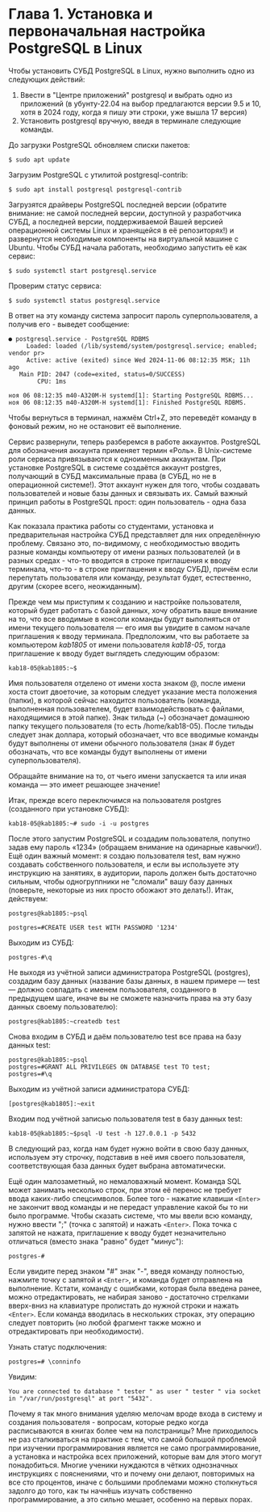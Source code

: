 # Глава 1. Установка и первоначальная настройка PostgreSQL в Linux



Чтобы установить СУБД PostgreSQL в Linux, нужно выполнить одно из следующих действий:

1. Ввести в "Центре приложений" postgresql и выбрать одно из приложений (в убунту-22.04 на выбор предлагаются версии 9.5 и 10, хотя в 2024 году, когда я пишу эти строки, уже вышла 17 версия)
2. Установить postgresql вручную, введя в терминале следующие команды.

До загрузки PostgreSQL обновляем списки пакетов:

```
$ sudo apt update
```

Загрузим PostgreSQL с утилитой postgresql-contrib:

```
$ sudo apt install postgresql postgresql-contrib
```

Загрузятся драйверы PostgreSQL последней версии (обратите внимание: не самой последней версии, доступной у разработчика СУБД, а последней версии, поддерживаемой Вашей версией операционной системы Linux и хранящейся в её репозиторях!) и развернутся необходимые компоненты на виртуальной машине с Ubuntu. Чтобы СУБД начала работать, необходимо запустить её как сервис:

```
$ sudo systemctl start postgresql.service
```

Проверим статус сервиса:

```
$ sudo systemctl status postgresql.service
```

В ответ на эту команду система запросит пароль суперпользователя, а получив его - выведет сообщение:

```
● postgresql.service - PostgreSQL RDBMS
     Loaded: loaded (/lib/systemd/system/postgresql.service; enabled; vendor pr>
     Active: active (exited) since Wed 2024-11-06 08:12:35 MSK; 11h ago
   Main PID: 2047 (code=exited, status=0/SUCCESS)
        CPU: 1ms

ноя 06 08:12:35 m40-A320M-H systemd[1]: Starting PostgreSQL RDBMS...
ноя 06 08:12:35 m40-A320M-H systemd[1]: Finished PostgreSQL RDBMS.

```

Чтобы вернуться в терминал, нажмём Ctrl+Z, это переведёт команду в фоновый режим, но не остановит её выполнение.

Сервис развернули, теперь разберемся в работе аккаунтов. PostgreSQL для обозначения аккаунта применяет термин «Роль». В Unix-системе роли сервиса привязываются к одноименным аккаунтам. При установке PostgreSQL в системе создаётся аккаунт postgres, получающий в СУБД максимальные права (в СУБД, но не в операционной системе!). Этот аккаунт нужен для того, чтобы создавать пользователей и новые базы данных и связывать их. Самый важный принцип работы в PostgreSQL прост: один пользователь - одна база данных.

Как показала практика работы со студентами, установка и предварительная настройка СУБД представляет для них определённую проблему. Связано это, по-видимому, с необходимостью вводить разные команды компьютеру от имени разных пользователей (и в разных средах - что-то вводится в строке приглашения к вводу терминала, что-то - в строке приглашения к вводу СУБД), причём если перепутать пользователя или команду, результат будет, естественно, другим (скорее всего, неожиданным).

Прежде чем мы приступим к созданию и настройке пользователя, который будет работать с базой данных, хочу обратить ваше внимание на то, что все вводимые в консоли команды будут выполняться от имени текущего пользователя — его имя вы увидите в самом начале приглашения к вводу терминала. Предположим, что вы работаете за компьютером *kab1805* от имени пользователя *kab18-05*, тогда приглашение к вводу будет выглядеть следующим образом:

```
kab18-05@kab1805:~$
```

Имя пользователя отделено от имени хоста знаком @, после имени хоста стоит двоеточие, за которым следует указание места положения (папки), в которой сейчас находится пользователь (команда, выполненная пользователем, будет взаимодействовать с файлами, находящимися в этой папке). Знак тильда (~) обозначает домашнюю папку текущего пользователя (то есть /home/kab18-05). После тильды следует знак доллара, который обозначает, что все вводимые команды будут выполнены от имени обычного пользователя (знак # будет обозначать, что все команды будут выполнены от имени суперпользователя).

Обращайте внимание на то, от чьего имени запускается та или иная команда — это имеет решающее значение!

Итак, прежде всего переключимся на пользователя postgres (созданного при установке СУБД):

```
kab18-05@kab1805:~# sudo -i -u postgres
```

После этого запустим PostgreSQL и создадим пользователя, попутно задав ему пароль «1234» (обращаем внимание на одинарные кавычки!). Ещё один важный момент: я создаю пользователя test, вам нужно создавать собственного пользователя, и если вы используете эту инструкцию на занятиях, в аудитории, пароль должен быть достаточно сильным, чтобы одногруппники не "сломали" вашу базу данных (поверьте, некоторые из них просто обожают это делать!). Итак, действуем:

```
postgres@kab1805:~psql
```

```
postgres=#CREATE USER test WITH PASSWORD '1234'
```

Выходим из СУБД:

```
postgres-#\q
```

Не выходя из учётной записи администратора PostgreSQL (postgres), создадим базу данных (название базы данных, в нашем примере — test — должно совпадать с именем пользователя, созданного в предыдущем шаге, иначе вы не сможете назначить права на эту базу данных своему пользователю):

```
postgres@kab1805:~createdb test
```

Снова входим в СУБД и даём пользователю test все права на базу данных test:

```
postgres@kab1805:~psql
postgres=#GRANT ALL PRIVILEGES ON DATABASE test TO test;
postgres=#\q
```

Выходим из учётной записи администратора СУБД:

```
[postgres@kab1805]:~exit
```

Входим под учётной записью пользователя test в базу данных test:

```
kab18-05@kab1805:~$psql -U test -h 127.0.0.1 -p 5432
```

В следующий раз, когда нам будет нужно войти в свою базу данных, используем эту строчку, подставив в неё имя своего пользователя, соответствующая база данных будет выбрана автоматически.

Ещё один малозаметный, но немаловажный момент. Команда SQL может занимать несколько строк, при этом её перенос не требует ввода каких-либо спецсимволов. Более того - нажатие клавиши `<Enter>` не закончит ввод команды и не передаст управление какой бы то ни было программе. Чтобы сказать системе, что мы ввели всю команду, нужно ввести ";" (точка с запятой) и нажать `<Enter>`. Пока точка с запятой не нажата, приглашение к вводу будет незначительно отличаться (вместо знака "равно" будет "минус"):

```
postgres-#
```

Если увидите перед знаком "#" знак "-", введя команду полностью, нажмите точку с запятой и `<Enter>`, и команда будет отправлена на выполнение. Кстати, команду с ошибками, которая была введена ранее, можно отредактировать, не набирая заново - достаточно стрелками вверх-вниз на клавиатуре пролистать до нужной строки и нажать `<Enter>`. Если команда вводилась в нескольких строках, эту операцию следует повторить (но любой фрагмент также можно и отредактировать при необходимости).


Узнать статус подключения:

```
postgres=# \conninfo
```

Увидим:

```
You are connected to database " tester " as user " tester " via socket 
in "/var/run/postgresql" at port "5432".
```

Почему я так много внимания уделяю мелочам вроде входа в систему и создания пользователя - вопросам, которые редко когда расписываются в книгах более чем на полстраницы? Мне приходилось не раз сталкиваться на практике с тем, что самой большой проблемой при изучении программирования является не само программирование, а установка и настройка всех приложений, которые вам для этого могут понадобиться. Многие ученики нуждаются в чётких однозначных инструкциях с пояснениями, что и почему они делают, повторимых на все сто процентов, иначе с большими проблемами можно столкнуться задолго до того, как ты начнёшь изучать собственно программирование, а это сильно мешает, особенно на первых порах.
